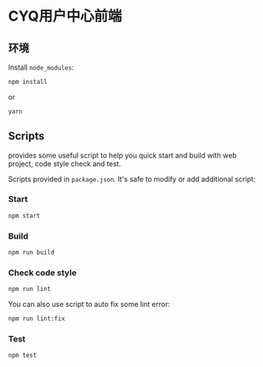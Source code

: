 # CYQ用户中心前端

## 环境

Install `node_modules`:

```bash
npm install
```

or

```bash
yarn
```

## Scripts

provides some useful script to help you quick start and build with web project, code style check and test.

Scripts provided in `package.json`. It's safe to modify or add additional script:

### Start

```bash
npm start
```

### Build

```bash
npm run build
```

### Check code style

```bash
npm run lint
```

You can also use script to auto fix some lint error:

```bash
npm run lint:fix
```

### Test

```bash
npm test
```

